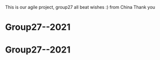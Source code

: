 This is our agile project, group27
all beat wishes :) from China
Thank you


# Group27--2021
# Group27--2021
